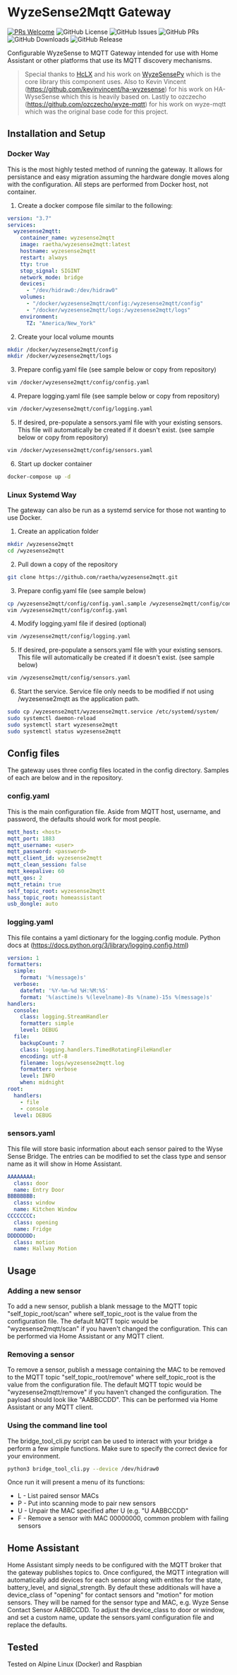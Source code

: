 # WyzeSense2Mqtt Gateway

[![PRs Welcome](https://img.shields.io/badge/PRs-welcome-brightgreen.svg?style=flat-square)](http://makeapullrequest.com)
![GitHub License](https://img.shields.io/github/license/raetha/wyzesense2mqtt)
![GitHub Issues](https://img.shields.io/github/issues/raetha/wyzesense2mqtt)
![GitHub PRs](https://img.shields.io/github/issues-pr/raetha/wyzesense2mqtt)
![GitHub Downloads](https://img.shields.io/github/downloads/raetha/wyzesense2mqtt/total)
![GitHub Release](https://img.shields.io/github/v/release/raetha/wyzesense2mqtt)

Configurable WyzeSense to MQTT Gateway intended for use with Home Assistant or other platforms that use its MQTT discovery mechanisms.

> Special thanks to [HcLX](https://hclxing.wordpress.com) and his work on [WyzeSensePy](https://github.com/HclX/WyzeSensePy) which is the core library this component uses.
> Also to Kevin Vincent (https://github.com/kevinvincent/ha-wyzesense) for his work on HA-WyseSense which this is heavily based on.
> Lastly to ozczecho (https://github.com/ozczecho/wyze-mqtt) for his work on wyze-mqtt which was the original base code for this project.


## Installation and Setup

### Docker Way
This is the most highly tested method of running the gateway. It allows for persistance and easy migration assuming the hardware dongle moves along with the configuration. All steps are performed from Docker host, not container.

1. Create a docker compose file similar to the following:
```yaml
version: "3.7"
services:
  wyzesense2mqtt:
    container_name: wyzesense2mqtt
    image: raetha/wyzesense2mqtt:latest
    hostname: wyzesense2mqtt
    restart: always
    tty: true
    stop_signal: SIGINT
    network_mode: bridge
    devices:
      - "/dev/hidraw0:/dev/hidraw0"
    volumes:
      - "/docker/wyzesense2mqtt/config:/wyzesense2mqtt/config"
      - "/docker/wyzesense2mqtt/logs:/wyzesense2mqtt/logs"
    environment:
      TZ: "America/New_York"
```
2. Create your local volume mounts
```bash
mkdir /docker/wyzesense2mqtt/config
mkdir /docker/wyzesense2mqtt/logs
```
3. Prepare config.yaml file (see sample below or copy from repository)
```bash
vim /docker/wyzesense2mqtt/config/config.yaml
```
4. Prepare logging.yaml file (see sample below or copy from repository)
```bash
vim /docker/wyzesense2mqtt/config/logging.yaml
```
5. If desired, pre-populate a sensors.yaml file with your existing sensors. This file will automatically be created if it doesn't exist. (see sample below or copy from repository)
```bash
vim /docker/wyzesense2mqtt/config/sensors.yaml
```
6. Start up docker container
```bash
docker-compose up -d
```

### Linux Systemd Way

The gateway can also be run as a systemd service for those not wanting to use Docker.
1. Create an application folder
```bash
mkdir /wyzesense2mqtt
cd /wyzesense2mqtt
```
2. Pull down a copy of the repository
```bash
git clone https://github.com/raetha/wyzesense2mqtt.git
```
3. Prepare config.yaml file (see sample below)
```bash
cp /wyzesense2mqtt/config/config.yaml.sample /wyzesense2mqtt/config/config.yaml
vim /wyzesense2mqtt/config/config.yaml
```
4. Modify logging.yaml file if desired (optional)
```bash
vim /wyzesense2mqtt/config/logging.yaml
```
5. If desired, pre-populate a sensors.yaml file with your existing sensors. This file will automatically be created if it doesn't exist. (see sample below)
```bash
vim /wyzesense2mqtt/config/sensors.yaml
```
6. Start the service. Service file only needs to be modified if not using /wyzesense2mqtt as the application path.
```bash
sudo cp /wyzesense2mqtt/wyzesense2mqtt.service /etc/systemd/system/
sudo systemctl daemon-reload
sudo systemctl start wyzesense2mqtt
sudo systemctl status wyzesense2mqtt
```


## Config files
The gateway uses three config files located in the config directory. Samples of each are below and in the repository.

### config.yaml
This is the main configuration file. Aside from MQTT host, username, and password, the defaults should work for most people.
```yaml
mqtt_host: <host>
mqtt_port: 1883
mqtt_username: <user>
mqtt_password: <password>
mqtt_client_id: wyzesense2mqtt
mqtt_clean_session: false
mqtt_keepalive: 60
mqtt_qos: 2
mqtt_retain: true
self_topic_root: wyzesense2mqtt
hass_topic_root: homeassistant
usb_dongle: auto
``` 

### logging.yaml
This file contains a yaml dictionary for the logging.config module. Python docs at (https://docs.python.org/3/library/logging.config.html)
```yaml
version: 1
formatters:
  simple:
    format: '%(message)s'
  verbose:
    datefmt: '%Y-%m-%d %H:%M:%S'
    format: '%(asctime)s %(levelname)-8s %(name)-15s %(message)s'
handlers:
  console:
    class: logging.StreamHandler
    formatter: simple
    level: DEBUG
  file:
    backupCount: 7
    class: logging.handlers.TimedRotatingFileHandler
    encoding: utf-8
    filename: logs/wyzesense2mqtt.log
    formatter: verbose
    level: INFO
    when: midnight
root:
  handlers:
    - file
    - console
  level: DEBUG
```

### sensors.yaml
This file will store basic information about each sensor paired to the Wyse Sense Bridge. The entries can be modified to set the class type and sensor name as it will show in Home Assistant.
```yaml
AAAAAAAA:
  class: door
  name: Entry Door
BBBBBBBB:
  class: window
  name: Kitchen Window
CCCCCCCC:
  class: opening
  name: Fridge
DDDDDDDD:
  class: motion
  name: Hallway Motion
```


## Usage
### Adding a new sensor
To add a new sensor, publish a blank message to the MQTT topic "self_topic_root/scan" where self_topic_root is the value from the configuration file. The default MQTT topic would be "wyzesense2mqtt/scan" if you haven't changed the configuration. This can be performed via Home Assistant or any MQTT client.


### Removing a sensor
To remove a sensor, publish a message containing the MAC to be removed to the MQTT topic "self_topic_root/remove" where self_topic_root is the value from the configuration file. The default MQTT topic would be "wyzesense2mqtt/remove" if you haven't changed the configuration. The payload should look like "AABBCCDD". This can be performed via Home Assistant or any MQTT client.


### Using the command line tool
The bridge_tool_cli.py script can be used to interact with your bridge a perform a few simple functions. Make sure to specify the correct device for your environment.
```bash
python3 bridge_tool_cli.py --device /dev/hidraw0
```
Once run it will present a menu of its functions:
* L - List paired sensor MACs
* P - Put into scanning mode to pair new sensors
* U - Unpair the MAC specified after U (e.g. "U AABBCCDD"
* F - Remove a sensor with MAC 00000000, common problem with failing sensors


## Home Assistant
Home Assistant simply needs to be configured with the MQTT broker that the gateway publishes topics to. Once configured, the MQTT integration will automatically add devices for each sensor along with entites for the state, battery_level, and signal_strength. By default these additionals will have a device_class of "opening" for contact sensors and "motion" for motion sensors. They will be named for the sensor type and MAC, e.g. Wyze Sense Contact Sensor AABBCCDD. To adjust the device_class to door or window, and set a custom name, update the sensors.yaml configuration file and replace the defaults.


## Tested
Tested on Alpine Linux (Docker) and Raspbian
